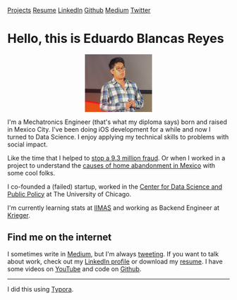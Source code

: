 [Projects](projects.html)		[Resume](resume/resume.pdf)		[LinkedIn](https://mx.linkedin.com/in/edublancas)		[Github](https://github.com/edublancas/)		[Medium](https://medium.com/@edublancas)		[Twitter](https://twitter.com/edublancas)

# Hello, this is Eduardo Blancas Reyes

<img src="edublancas.jpg" style="display: block; margin-left: auto; margin-right: auto; width: 30%"></img>

I'm a Mechatronics Engineer (that's what my diploma says) born and raised in Mexico City. I've been doing iOS development for a while and now I turned to Data Science. I enjoy applying my technical skills to problems with social impact.

Like the time that I helped to [stop a 9.3 million fraud](http://techcrunch.com/2013/04/14/bringing-down-the-mexican-mafia-how-mexican-hackers-stopped-a-93-million-fraud/). Or when I worked in a project to understand the [causes of home abandonment in Mexico](http://dssg.uchicago.edu/2015/08/13/infonavit-abandonment.html) with some cool folks.

I co-founded a (failed) startup, worked in the [Center for Data Science and Public Policy](http://dsapp.org/) at The University of Chicago.

I'm currently learning stats at [IIMAS](http://www.iimas.unam.mx/) and working as Backend Engineer at [Krieger](http://krieger.mx).

## Find me on the internet

I sometimes write in [Medium](https://medium.com/@edublancas), but I'm always [tweeting](https://twitter.com/edublancas). If you want to talk about work, check out my [LinkedIn profile](https://mx.linkedin.com/in/edublancas) or download my [resume](resume/resume.pdf). I have some videos on [YouTube](https://www.youtube.com/user/edublancas/videos) and code on [Github](https://github.com/edublancas/).

---

​I did this using [Typora](http://www.typora.io/).